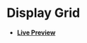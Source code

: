 # Display Grid

- [**Live Preview**](https://tahmid-sarker.github.io/Web-Starter-Kit/CSS/Display%20Grid/index.html)